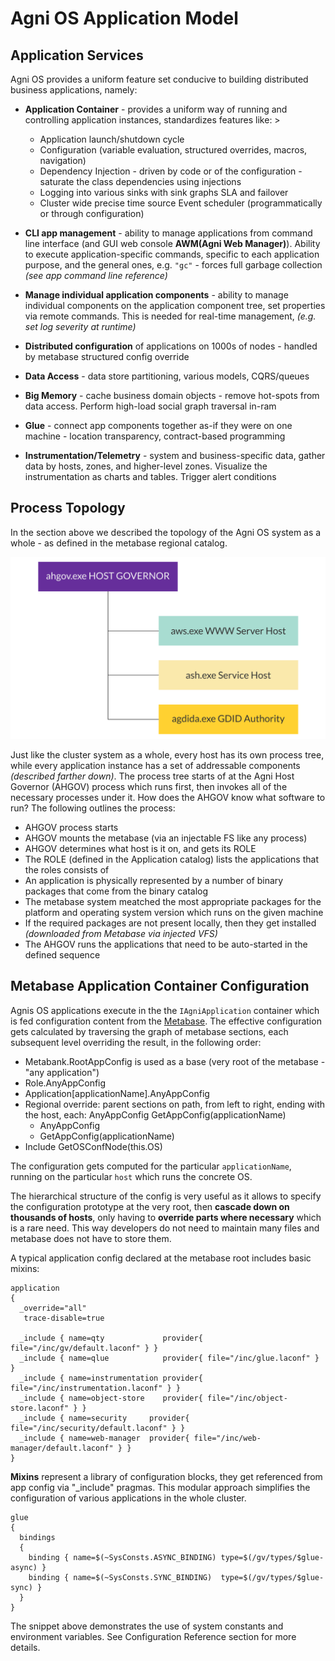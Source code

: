 # Agni OS Application Model

## Application Services
Agni OS provides a uniform feature set conducive to building distributed business applications, namely: 

* **Application Container** - provides a uniform way of running and controlling application instances, standardizes features like: >

  * Application launch/shutdown cycle
  * Configuration (variable evaluation, structured overrides, macros, navigation)
  * Dependency Injection - driven by code or of the configuration - saturate the class dependencies using injections
  * Logging into various sinks with sink graphs SLA and failover
  * Cluster wide precise time source
    Event scheduler (programmatically or through configuration)
* **CLI app management** - ability to manage applications from command line interface (and GUI web console **AWM(Agni Web Manager)**). Ability to execute application-specific commands, specific to each application purpose, and the general ones, e.g. `"gc"` - forces full garbage collection *(see app command line reference)* 
* **Manage individual application components** - ability to manage individual components on the application component tree, set properties via remote commands. This is needed for real-time management, *(e.g. set log severity at runtime)*
* **Distributed configuration** of applications on 1000s of nodes - handled by metabase structured config override
* **Data Access** - data store partitioning, various models, CQRS/queues
* **Big Memory** - cache business domain objects - remove hot-spots from data access. Perform high-load social graph traversal in-ram 
* **Glue** - connect app components together as-if they were on one machine - location transparency, contract-based programming 
* **Instrumentation/Telemetry** - system and business-specific data, gather data by hosts, zones, and higher-level zones. Visualize the instrumentation as charts and tables. Trigger alert conditions 

## Process Topology
In the section above we described the topology of the Agni OS system as a whole - as defined in the metabase regional catalog.

<img src="/doc/img/host-process-tree.svg">

Just like the cluster system as a whole, every host has its own process tree, while every application instance has a set of addressable components *(described farther down)*. The process tree starts of at the Agni Host Governor (AHGOV) process which runs first, then invokes all of the necessary processes under it. How does the AHGOV know what software to run? The following outlines the process: 

* AHGOV process starts
* AHGOV mounts the metabase (via an injectable FS like any process)
* AHGOV determines what host is it on, and gets its ROLE
* The ROLE (defined in the Application catalog) lists the applications that the roles consists of
* An application is physically represented by a number of binary packages that come from the binary catalog
* The metabase system meatched the most appropriate packages for the platform and operating system version which runs on the given machine
* If the required packages are not present locally, then they get installed *(downloaded from Metabase via injected VFS)*
* The AHGOV runs the applications that need to be auto-started in the defined sequence 


## Metabase Application Container Configuration

Agnis OS applications execute in the the `IAgniApplication` container which is fed configuration content from the [Metabase](/mbase). The effective configuration gets calculated by traversing the graph of metabase sections, each subsequent level overriding the result, in the following order:

* Metabank.RootAppConfig is used as a base (very root of the metabase - "any application")
* Role.AnyAppConfig
* Application[applicationName].AnyAppConfig
*  Regional override: parent sections on path, from left to right, ending with the host, each: AnyAppConfig GetAppConfig(applicationName)
   * AnyAppConfig
   * GetAppConfig(applicationName)
* Include GetOSConfNode(this.OS)

The configuration gets computed for the particular `applicationName`, running on the particular `host` which runs the concrete OS.

The hierarchical structure of the config is very useful as it allows to specify the configuration prototype at the very root, then **cascade down on thousands of hosts**, only having to **override parts where necessary** which is a rare need. This way developers do not need to maintain many files and metabase does not have to store them. 

A typical application config declared at the metabase root includes basic mixins: 

```CSharp
application
{
  _override="all"
   trace-disable=true

  _include { name=qty             provider{ file="/inc/gv/default.laconf" } }
  _include { name=qlue            provider{ file="/inc/glue.laconf" } }
  _include { name=instrumentation provider{ file="/inc/instrumentation.laconf" } }
  _include { name=object-store    provider{ file="/inc/object-store.laconf" } }
  _include { name=security     provider{ file="/inc/security/default.laconf" } }
  _include { name=web-manager  provider{ file="/inc/web-manager/default.laconf" } }
}
```

**Mixins** represent a library of configuration blocks, they get referenced from app config via "_include" pragmas. This modular approach simplifies the configuration of various applications in the whole cluster. 

```CSharp
glue
{
  bindings
  {
    binding { name=$(~SysConsts.ASYNC_BINDING) type=$(/gv/types/$glue-async) }
    binding { name=$(~SysConsts.SYNC_BINDING)  type=$(/gv/types/$glue-sync) }
  }
}
```
The snippet above demonstrates the use of system constants and environment variables. See Configuration Reference section for more details. 